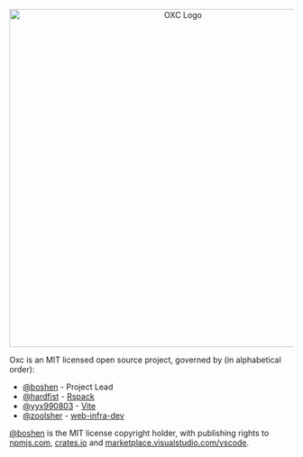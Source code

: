 <!--

**Here are some ideas to get you started:**

🙋‍♀️ A short introduction - what is your organization all about?
🌈 Contribution guidelines - how can the community get involved?
👩‍💻 Useful resources - where can the community find your docs? Is there anything else the community should know?
🍿 Fun facts - what does your team eat for breakfast?
🧙 Remember, you can do mighty things with the power of [Markdown](https://docs.github.com/github/writing-on-github/getting-started-with-writing-and-formatting-on-github/basic-writing-and-formatting-syntax)
-->
<p align="center">
  <picture>
    <source media="(prefers-color-scheme: dark)" srcset="https://raw.githubusercontent.com/oxc-project/oxc-assets/main/preview-dark-transparent.png" width="600">
    <img alt="OXC Logo" src="https://raw.githubusercontent.com/oxc-project/oxc-assets/main/preview-white.png" width="600">
  </picture>
</p>

Oxc is an MIT licensed open source project, governed by (in alphabetical order):

* [@boshen] - Project Lead
* [@hardfist] - [Rspack]
* [@yyx990803] - [Vite]
* [@zoolsher] - [web-infra-dev]

[@boshen] is the MIT license copyright holder, with publishing rights to [npmjs.com], [crates.io] and [marketplace.visualstudio.com/vscode].

[@boshen]: https://github.com/boshen
[@hardfist]: https://github.com/hardfist
[@yyx990803]: https://github.com/yyx990803
[@zoolsher]: https://github.com/zoolsher

[Rspack]: https://github.com/web-infra-dev/rspack
[Vite]: https://github.com/vitejs
[web-infra-dev]: https://github.com/web-infra-dev

[npmjs.com]: https://npmjs.com
[crates.io]: https://crates.io
[marketplace.visualstudio.com/vscode]: https://marketplace.visualstudio.com/vscode
